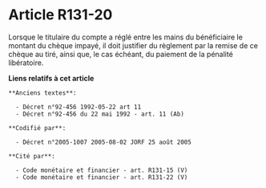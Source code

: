 # Article R131-20

Lorsque le titulaire du compte a réglé entre les mains du bénéficiaire le montant du chèque impayé, il doit justifier du
règlement par la remise de ce chèque au tiré, ainsi que, le cas échéant, du paiement de la pénalité libératoire.

**Liens relatifs à cet article**

	**Anciens textes**:

	  - Décret n°92-456 1992-05-22 art 11
	  - Décret n°92-456 du 22 mai 1992 - art. 11 (Ab)

	**Codifié par**:

	  - Décret n°2005-1007 2005-08-02 JORF 25 août 2005

	**Cité par**:

	  - Code monétaire et financier - art. R131-15 (V)
	  - Code monétaire et financier - art. R131-22 (V)
